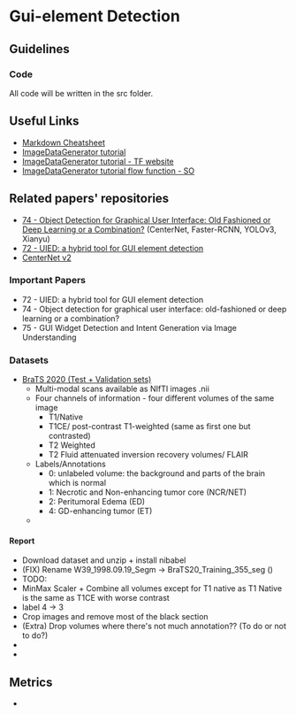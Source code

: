 # Gui-element Detection

## Guidelines

### Code
All code will be written in the src folder.

[//]: # (## Commits)

[//]: # (Always create a new branch to add new work, and then merge it using merge/pull request option to merge with master. This is to encounter less merge conflicts.)

## Useful Links

- [Markdown Cheatsheet](https://github.com/adam-p/markdown-here/wiki/Markdown-Cheatsheet)
- [ImageDataGenerator tutorial](https://vijayabhaskar96.medium.com/tutorial-image-classification-with-keras-flow-from-directory-and-generators-95f75ebe5720)
- [ImageDataGenerator tutorial - TF website](https://www.tensorflow.org/api_docs/python/tf/keras/preprocessing/image/ImageDataGenerator#flow)
- [ImageDataGenerator tutorial flow function - SO](https://stackoverflow.com/questions/57185851/correct-usage-of-imagedatagenerator-flow-function)


## Related papers' repositories

- [74 - Object Detection for Graphical User Interface: Old Fashioned or Deep Learning or a Combination?](https://github.com/chenjshnn/Object-Detection-for-Graphical-User-Interface)
  (CenterNet, Faster-RCNN, YOLOv3, Xianyu)
- [72 - UIED: a hybrid tool for GUI element detection](https://github.com/MulongXie/UIED)
- [CenterNet v2](https://github.com/xingyizhou/CenterNet2)

### Important Papers

- 72 - UIED: a hybrid tool for GUI element detection
- 74 - Object detection for graphical user interface: old-fashioned or deep learning or a combination?
- 75 - GUI Widget Detection and Intent Generation via Image Understanding

### Datasets
- [BraTS 2020 (Test + Validation sets)](https://www.kaggle.com/datasets/awsaf49/brats20-dataset-training-validation?resource=download)
  - Multi-modal scans available as NIfTI images .nii
  - Four channels of information - four different volumes of the same image
    - T1/Native
    - T1CE/ post-contrast T1-weighted (same as first one but contrasted)
    - T2 Weighted
    - T2 Fluid attenuated inversion recovery volumes/ FLAIR
  - Labels/Annotations
    - 0: unlabeled volume: the background and parts of the brain which is normal
    - 1: Necrotic and Non-enhancing tumor core (NCR/NET)
    - 2: Peritumoral Edema (ED)
    - 4: GD-enhancing tumor (ET)
  - 


#### Report
- Download dataset and unzip + install nibabel
- (FIX) Rename W39_1998.09.19_Segm -> BraTS20_Training_355_seg ()
- TODO:
- MinMax Scaler + Combine all volumes except for T1 native as T1 Native is the same as T1CE with worse contrast
- label 4 -> 3
- Crop images and remove most of the black section
- (Extra) Drop volumes where there's not much annotation?? (To do or not to do?)
- 
- 

## Metrics
- 